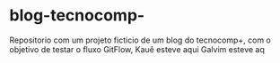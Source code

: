# blog-tecnocomp-
Repositorio com um projeto ficticio de um blog do tecnocomp+, com o objetivo de testar o fluxo GitFlow, Kauê esteve aqui
Galvim esteve aq